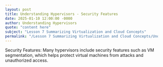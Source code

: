 ```yaml
---
layout: post
title: Understanding Hypervisors - Security Features
date: 2025-01-10 12:00:00 -0000
author: Understanding Hypervisors
quote: "content here"
subject: "Lesson 7 Summarizing Virtualization and Cloud Concepts"
permalink: "/Lesson 7 Summarizing Virtualization and Cloud Concepts/Understanding Hypervisors/Understanding Hypervisors - Security Features"
---
```


Security Features: Many hypervisors include security features such as VM segmentation, which helps protect virtual machines from attacks and unauthorized access.
